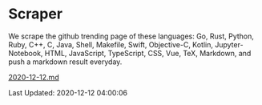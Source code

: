 # Scraper

We scrape the github trending page of these languages: Go, Rust, Python, Ruby, C++, C, Java, Shell, Makefile, Swift, Objective-C, Kotlin, Jupyter-Notebook, HTML, JavaScript, TypeScript, CSS, Vue, TeX, Markdown, and push a markdown result everyday.

[2020-12-12.md](https://github.com/yangwenmai/github-trending-backup/blob/master/2020-12-12.md)

Last Updated: 2020-12-12 04:00:06